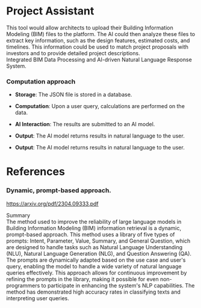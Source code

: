 # Project Assistant
This tool would allow architects to upload their Building Information Modeling (BIM) files to the platform. The AI could then analyze these files to extract key information, such as the design features, estimated costs, and timelines. This information could be used to match project proposals with investors and to provide detailed project descriptions.<br>
Integrated BIM Data Processing and AI-driven Natural Language Response System. 
### Computation approach
- **Storage**: The JSON file is stored in a database.<br>
- **Computation**: Upon a user query, calculations are performed on the data.<br>
- **AI Interaction**: The results are submitted to an AI model.<br>
- **Output**: The AI model returns results in natural language to the user.<br>

- **Output**: The AI model returns results in natural language to the user.<be>

# References
### Dynamic, prompt-based approach. 
https://arxiv.org/pdf/2304.09333.pdf

Summary<br>
The method used to improve the reliability of large language models in Building Information Modeling (BIM) information retrieval is a dynamic, prompt-based approach. This method uses a library of five types of prompts: Intent, Parameter, Value, Summary, and General Question, which are designed to handle tasks such as Natural Language Understanding (NLU), Natural Language Generation (NLG), and Question Answering (QA). The prompts are dynamically adapted based on the use case and user's query, enabling the model to handle a wide variety of natural language queries effectively. This approach allows for continuous improvement by refining the prompts in the library, making it possible for even non-programmers to participate in enhancing the system's NLP capabilities. The method has demonstrated high accuracy rates in classifying texts and interpreting user queries.<br>


